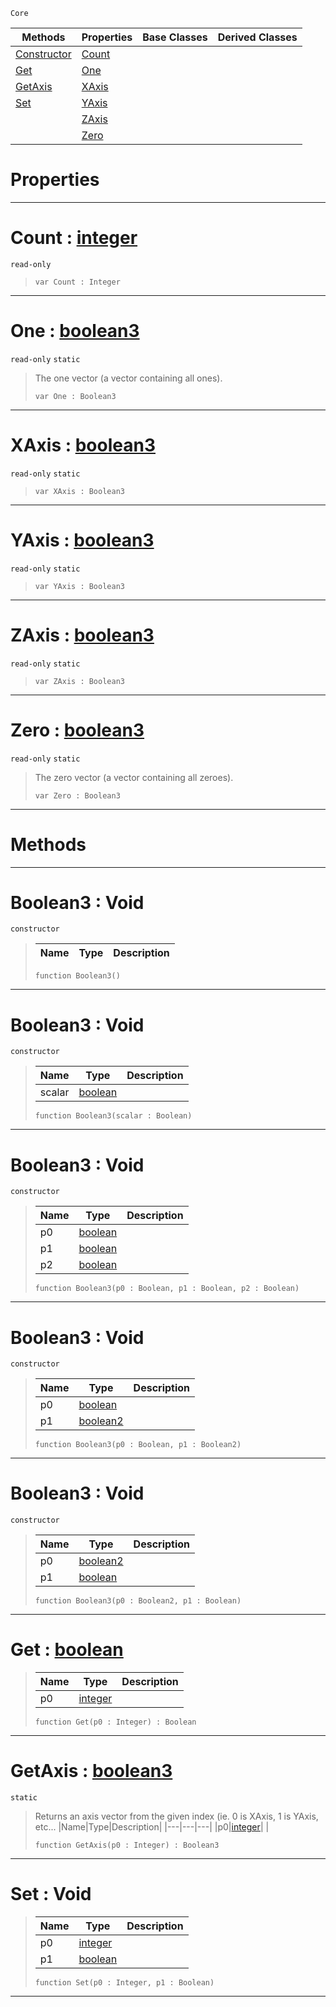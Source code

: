  `Core`

|Methods|Properties|Base Classes|Derived Classes|
|---|---|---|---|
|[ Constructor](https://github.com/zeroengineteam/ZeroDocs/blob/master/code_reference/zilch_base_types/boolean3.markdown#boolean3-void)|[ Count](https://github.com/zeroengineteam/ZeroDocs/blob/master/code_reference/zilch_base_types/boolean3.markdown#count-zero-engine-docume)| | |
|[ Get](https://github.com/zeroengineteam/ZeroDocs/blob/master/code_reference/zilch_base_types/boolean3.markdown#get-zero-engine-document)|[ One](https://github.com/zeroengineteam/ZeroDocs/blob/master/code_reference/zilch_base_types/boolean3.markdown#one-zero-engine-document)| | |
|[ GetAxis](https://github.com/zeroengineteam/ZeroDocs/blob/master/code_reference/zilch_base_types/boolean3.markdown#getaxis-zero-engine-docu)|[ XAxis](https://github.com/zeroengineteam/ZeroDocs/blob/master/code_reference/zilch_base_types/boolean3.markdown#xaxis-zero-engine-docume)| | |
|[ Set](https://github.com/zeroengineteam/ZeroDocs/blob/master/code_reference/zilch_base_types/boolean3.markdown#set-void)|[ YAxis](https://github.com/zeroengineteam/ZeroDocs/blob/master/code_reference/zilch_base_types/boolean3.markdown#yaxis-zero-engine-docume)| | |
| |[ ZAxis](https://github.com/zeroengineteam/ZeroDocs/blob/master/code_reference/zilch_base_types/boolean3.markdown#zaxis-zero-engine-docume)| | |
| |[ Zero](https://github.com/zeroengineteam/ZeroDocs/blob/master/code_reference/zilch_base_types/boolean3.markdown#zero-zero-engine-documen)| | |


 #  Properties


---  
 #  Count : [integer](https://github.com/zeroengineteam/ZeroDocs/blob/master/code_reference/zilch_base_types/integer.markdown)

 `read-only`

> 
> ``` lang=cpp, name=Zilch
> var Count : Integer


---  
 #  One : [boolean3](https://github.com/zeroengineteam/ZeroDocs/blob/master/code_reference/zilch_base_types/boolean3.markdown)

 `read-only` `static`

> The one vector (a vector containing all ones).
> ``` lang=cpp, name=Zilch
> var One : Boolean3


---  
 #  XAxis : [boolean3](https://github.com/zeroengineteam/ZeroDocs/blob/master/code_reference/zilch_base_types/boolean3.markdown)

 `read-only` `static`

> 
> ``` lang=cpp, name=Zilch
> var XAxis : Boolean3


---  
 #  YAxis : [boolean3](https://github.com/zeroengineteam/ZeroDocs/blob/master/code_reference/zilch_base_types/boolean3.markdown)

 `read-only` `static`

> 
> ``` lang=cpp, name=Zilch
> var YAxis : Boolean3


---  
 #  ZAxis : [boolean3](https://github.com/zeroengineteam/ZeroDocs/blob/master/code_reference/zilch_base_types/boolean3.markdown)

 `read-only` `static`

> 
> ``` lang=cpp, name=Zilch
> var ZAxis : Boolean3


---  
 #  Zero : [boolean3](https://github.com/zeroengineteam/ZeroDocs/blob/master/code_reference/zilch_base_types/boolean3.markdown)

 `read-only` `static`

> The zero vector (a vector containing all zeroes).
> ``` lang=cpp, name=Zilch
> var Zero : Boolean3


---  
 #  Methods


---  
 #  Boolean3 : Void

 `constructor`

> 
> |Name|Type|Description|
> |---|---|---|
> ``` lang=cpp, name=Zilch
> function Boolean3()
> ``` 


---  
 #  Boolean3 : Void

 `constructor`

> 
> |Name|Type|Description|
> |---|---|---|
> |scalar|[boolean](https://github.com/zeroengineteam/ZeroDocs/blob/master/code_reference/zilch_base_types/boolean.markdown)| |
> ``` lang=cpp, name=Zilch
> function Boolean3(scalar : Boolean)
> ``` 


---  
 #  Boolean3 : Void

 `constructor`

> 
> |Name|Type|Description|
> |---|---|---|
> |p0|[boolean](https://github.com/zeroengineteam/ZeroDocs/blob/master/code_reference/zilch_base_types/boolean.markdown)| |
> |p1|[boolean](https://github.com/zeroengineteam/ZeroDocs/blob/master/code_reference/zilch_base_types/boolean.markdown)| |
> |p2|[boolean](https://github.com/zeroengineteam/ZeroDocs/blob/master/code_reference/zilch_base_types/boolean.markdown)| |
> ``` lang=cpp, name=Zilch
> function Boolean3(p0 : Boolean, p1 : Boolean, p2 : Boolean)
> ``` 


---  
 #  Boolean3 : Void

 `constructor`

> 
> |Name|Type|Description|
> |---|---|---|
> |p0|[boolean](https://github.com/zeroengineteam/ZeroDocs/blob/master/code_reference/zilch_base_types/boolean.markdown)| |
> |p1|[boolean2](https://github.com/zeroengineteam/ZeroDocs/blob/master/code_reference/zilch_base_types/boolean2.markdown)| |
> ``` lang=cpp, name=Zilch
> function Boolean3(p0 : Boolean, p1 : Boolean2)
> ``` 


---  
 #  Boolean3 : Void

 `constructor`

> 
> |Name|Type|Description|
> |---|---|---|
> |p0|[boolean2](https://github.com/zeroengineteam/ZeroDocs/blob/master/code_reference/zilch_base_types/boolean2.markdown)| |
> |p1|[boolean](https://github.com/zeroengineteam/ZeroDocs/blob/master/code_reference/zilch_base_types/boolean.markdown)| |
> ``` lang=cpp, name=Zilch
> function Boolean3(p0 : Boolean2, p1 : Boolean)
> ``` 


---  
 #  Get : [boolean](https://github.com/zeroengineteam/ZeroDocs/blob/master/code_reference/zilch_base_types/boolean.markdown)

> 
> |Name|Type|Description|
> |---|---|---|
> |p0|[integer](https://github.com/zeroengineteam/ZeroDocs/blob/master/code_reference/zilch_base_types/integer.markdown)| |
> ``` lang=cpp, name=Zilch
> function Get(p0 : Integer) : Boolean
> ``` 


---  
 #  GetAxis : [boolean3](https://github.com/zeroengineteam/ZeroDocs/blob/master/code_reference/zilch_base_types/boolean3.markdown)

 `static`

> Returns an axis vector from the given index (ie. 0 is XAxis, 1 is YAxis, etc...
> |Name|Type|Description|
> |---|---|---|
> |p0|[integer](https://github.com/zeroengineteam/ZeroDocs/blob/master/code_reference/zilch_base_types/integer.markdown)| |
> ``` lang=cpp, name=Zilch
> function GetAxis(p0 : Integer) : Boolean3
> ``` 


---  
 #  Set : Void

> 
> |Name|Type|Description|
> |---|---|---|
> |p0|[integer](https://github.com/zeroengineteam/ZeroDocs/blob/master/code_reference/zilch_base_types/integer.markdown)| |
> |p1|[boolean](https://github.com/zeroengineteam/ZeroDocs/blob/master/code_reference/zilch_base_types/boolean.markdown)| |
> ``` lang=cpp, name=Zilch
> function Set(p0 : Integer, p1 : Boolean)
> ``` 


---  
 

 